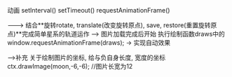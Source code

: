动画
  setInterval()
  setTimeout()
  requestAnimationFrame()

  ---> 结合**旋转rotate, translate(改变旋转原点), save, restore(重置旋转原点)**完成简单星系的轨道运作
  --> 图片加载完成后开始 执行绘制函数draws中的 window.requestAnimationFrame(draws);
  -> 实现自动效果

  -->补充
      关于绘制图片的坐标, 给与负自身长度, 宽度的坐标
      ctx.drawImage(moon,-6,-6);  //图片长宽为12

